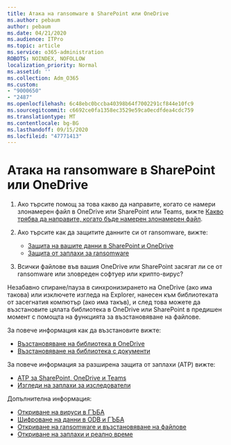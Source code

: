 ```yaml
---
title: Атака на ransomware в SharePoint или OneDrive
ms.author: pebaum
author: pebaum
ms.date: 04/21/2020
ms.audience: ITPro
ms.topic: article
ms.service: o365-administration
ROBOTS: NOINDEX, NOFOLLOW
localization_priority: Normal
ms.assetid: ''
ms.collection: Adm_O365
ms.custom:
- "9000650"
- "2487"
ms.openlocfilehash: 6c48ebc0bccba40398b64f7002291cf844e10fc9
ms.sourcegitcommit: c6692ce0fa1358ec3529e59ca0ecdfdea4cdc759
ms.translationtype: MT
ms.contentlocale: bg-BG
ms.lasthandoff: 09/15/2020
ms.locfileid: "47771413"
---
```

# <a name="ransomware-attack-in-sharepoint-or-onedrive"></a>Атака на ransomware в SharePoint или OneDrive

1.  Ако търсите помощ за това какво да направите, когато се намери злонамерен файл в OneDrive или SharePoint или Teams, вижте [Какво трябва да направите, когато бъде намерен злонамерен файл](https://support.office.com/en-ie/article/what-to-do-when-a-malicious-file-is-found-in-sharepoint-online-onedrive-or-microsoft-teams-01e902ad-a903-4e0f-b093-1e1ac0c37ad2).
2. Ако търсите как да защитите данните си от ransomware, вижте:
    - [Защита на вашите данни в SharePoint и OneDrive](https://docs.microsoft.com/sharepoint/safeguarding-your-data) 
    - [Защита от заплахи за ransomware](https://docs.microsoft.com/windows/security/threat-protection/intelligence/ransomware-malware)    

3.  Всички файлове във вашия OneDrive или SharePoint засягат ли се от ransomware или зловреден софтуер или крипто-вирус? 

Незабавно спиране/пауза в синхронизирането на OneDrive (ако има такова) или изключете изгледа на Explorer, нанесен към библиотеката от засегнатия компютър (ако има такъв), и след това можете да възстановите цялата библиотека в OneDrive или SharePoint в предишен момент с помощта на функцията за възстановяване на файлове. 

За повече информация как да възстановите вижте:

- [Възстановяване на библиотека в OneDrive](https://support.office.com/article/restore-your-onedrive-fa231298-759d-41cf-bcd0-25ac53eb8a150)
- [Възстановяване на библиотека с документи](https://support.office.com/article/restore-a-document-library-317791c3-8bd0-4dfd-8254-3ca90883d39a)

За повече информация за разширена защита от заплахи (ATP) вижте:
- [ATP за SharePoint, OneDrive и Teams](https://docs.microsoft.com/microsoft-365/security/office-365-security/atp-for-spo-odb-and-teams)
- [Изгледи на заплахи за изследователи](https://docs.microsoft.com/microsoft-365/security/office-365-security/threat-explorer-views)

Допълнителна информация:

- [Откриване на вируси в ГЪБА](https://docs.microsoft.com/microsoft-365/security/office-365-security/virus-detection-in-spo)</br>
- [Шифроване на данни в ODB и ГЪБА](https://docs.microsoft.com/microsoft-365/compliance/data-encryption-in-odb-and-spo)</br>
- [Откриване на ransomware и възстановяване на файлове](https://support.office.com/article/Ransomware-detection-and-recovering-your-files-0d90ec50-6bfd-40f4-acc7-b8c12c73637f)</br>
- [Откриване на заплахи и реално време](https://docs.microsoft.com/microsoft-365/security/office-365-security/threat-explorer-views)